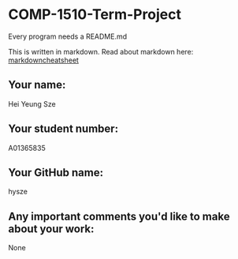 # COMP-1510-Term-Project

Every program needs a README.md

This is written in markdown. Read about markdown here: [markdowncheatsheet](https://www.markdownguide.org/cheat-sheet/)

## Your name:
Hei Yeung Sze

## Your student number:
A01365835

## Your GitHub name:
hysze

## Any important comments you'd like to make about your work:
None